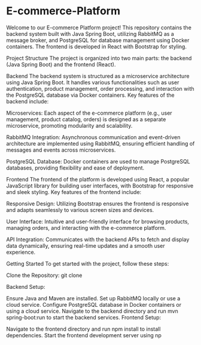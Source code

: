 # E-commerce-Platform

Welcome to our E-commerce Platform project! This repository contains the backend system built with Java Spring Boot, utilizing RabbitMQ as a message broker, and PostgreSQL for database management using Docker containers. The frontend is developed in React with Bootstrap for styling.

Project Structure
The project is organized into two main parts: the backend (Java Spring Boot) and the frontend (React).

Backend
The backend system is structured as a microservice architecture using Java Spring Boot. It handles various functionalities such as user authentication, product management, order processing, and interaction with the PostgreSQL database via Docker containers. Key features of the backend include:

Microservices: Each aspect of the e-commerce platform (e.g., user management, product catalog, orders) is designed as a separate microservice, promoting modularity and scalability.

RabbitMQ Integration: Asynchronous communication and event-driven architecture are implemented using RabbitMQ, ensuring efficient handling of messages and events across microservices.

PostgreSQL Database: Docker containers are used to manage PostgreSQL databases, providing flexibility and ease of deployment.

Frontend
The frontend of the platform is developed using React, a popular JavaScript library for building user interfaces, with Bootstrap for responsive and sleek styling. Key features of the frontend include:

Responsive Design: Utilizing Bootstrap ensures the frontend is responsive and adapts seamlessly to various screen sizes and devices.

User Interface: Intuitive and user-friendly interface for browsing products, managing orders, and interacting with the e-commerce platform.

API Integration: Communicates with the backend APIs to fetch and display data dynamically, ensuring real-time updates and a smooth user experience.

Getting Started
To get started with the project, follow these steps:

Clone the Repository: git clone <repository-url>

Backend Setup:

Ensure Java and Maven are installed.
Set up RabbitMQ locally or use a cloud service.
Configure PostgreSQL database in Docker containers or using a cloud service.
Navigate to the backend directory and run mvn spring-boot:run to start the backend services.
Frontend Setup:

Navigate to the frontend directory and run npm install to install dependencies.
Start the frontend development server using np
